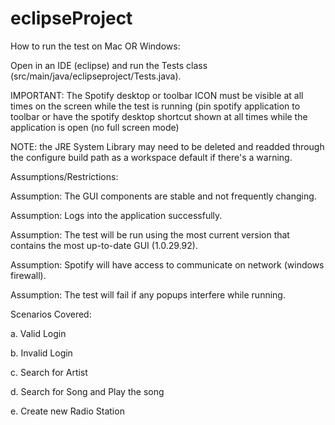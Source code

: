 # eclipseProject

How to run the test on Mac OR Windows: 

Open in an IDE (eclipse) and run the Tests class (src/main/java/eclipseproject/Tests.java). 

IMPORTANT: The Spotify desktop or toolbar ICON must be visible at all times on the screen while the test is running
(pin spotify application to toolbar or have the spotify desktop shortcut shown at all times while the application is open (no full screen mode)

NOTE: the JRE System Library may need to be deleted and readded through the configure build path as a workspace default if there's a warning.



Assumptions/Restrictions:

Assumption: The GUI components are stable and not frequently changing.

Assumption: Logs into the application successfully.

Assumption: The test will be run using the most current version that contains the most up-to-date GUI (1.0.29.92).

Assumption: Spotify will have access to communicate on network (windows firewall).

Assumption: The test will fail if any popups interfere while running.

Scenarios Covered:

a. Valid Login

b. Invalid Login

c. Search for Artist

d. Search for Song and Play the song

e. Create new Radio Station